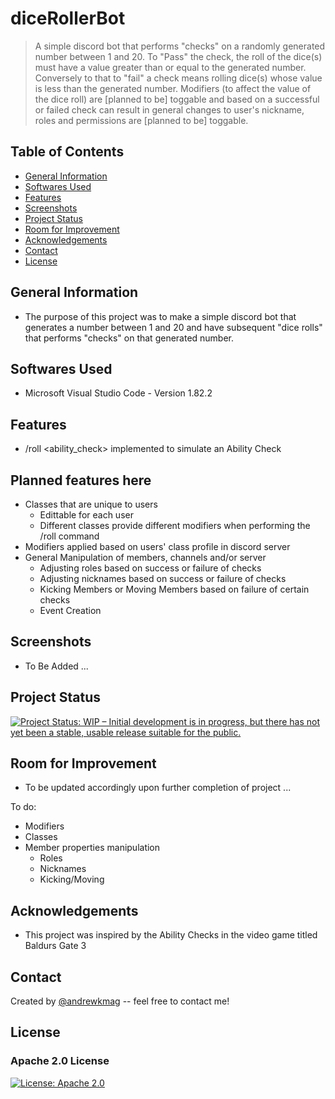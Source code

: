 # diceRollerBot

> A simple discord bot that performs "checks" on a randomly generated number between 1 and 20. To "Pass" the check, the roll of the dice(s) must have a value greater than or equal to the generated number. Conversely to that to "fail" a check means rolling dice(s) whose value is less than the generated number. Modifiers (to affect the value of the dice roll) are [planned to be] toggable and based on a successful or failed check can result in general changes to user's nickname, roles and permissions are [planned to be] toggable.

## Table of Contents

* [General Information](#general-information)
* [Softwares Used](#softwares-used)
* [Features](#features)
* [Screenshots](#screenshots)
* [Project Status](#project-status)
* [Room for Improvement](#room-for-improvement)
* [Acknowledgements](#acknowledgements)
* [Contact](#contact)
* [License](#license)

## General Information

* The purpose of this project was to make a simple discord bot that generates a number between 1 and 20 and have subsequent "dice rolls" that performs "checks" on that generated number.

## Softwares Used

* Microsoft Visual Studio Code - Version 1.82.2

## Features

* /roll <ability_check> implemented to simulate an Ability Check

## Planned features here

* Classes that are unique to users
  * Edittable for each user
  * Different classes provide different modifiers when performing the /roll command
* Modifiers applied based on users' class profile in discord server
* General Manipulation of members, channels and/or server
  * Adjusting roles based on success or failure of checks
  * Adjusting nicknames based on success or failure of checks
  * Kicking Members or Moving Members based on failure of certain checks
  * Event Creation

## Screenshots

* To Be Added ...
<!-- If you have screenshots you'd like to share, include them here. -->

## Project Status

[![Project Status: WIP – Initial development is in progress, but there has not yet been a stable, usable release suitable for the public.](https://www.repostatus.org/badges/latest/wip.svg)](https://www.repostatus.org/#wip)

## Room for Improvement

* To be updated accordingly upon further completion of project ...

To do:

* Modifiers
* Classes
* Member properties manipulation
  * Roles
  * Nicknames
  * Kicking/Moving

## Acknowledgements

* This project was inspired by the Ability Checks in the video game titled Baldurs Gate 3

## Contact

Created by [@andrewkmag](https://github.com/andrewkmag) -- feel free to contact me!

## License

### Apache 2.0 License

[![License: Apache 2.0](https://img.shields.io/badge/License-Apache_2.0-blue.svg)](https://opensource.org/licenses/Apache-2.0)
